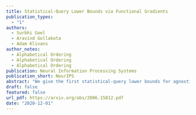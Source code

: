 ```yaml
---
title: Statistical-Query Lower Bounds via Functional Gradients
publication_types:
  - "1"
authors:
  - Surbhi Goel
  - Aravind Gollakota
  - Adam Klivans
author_notes:
  - Alphabetical Ordering
  - Alphabetical Ordering
  - Alphabetical Ordering
publication: Neural Information Processing Systems
publication_short: NeurIPS
abstract: "We give the first statistical-query lower bounds for agnostically learning any non-polynomial activation with respect to Gaussian marginals (e.g., ReLU, sigmoid, sign). For the specific problem of ReLU regression (equivalently, agnostically learning a ReLU), we show that any statistical-query algorithm with tolerance n^−{(1/ϵ)^b} must use at least 2^{n^{cϵ}} queries for some constant b,c>0, where n is the dimension and ϵ is the accuracy parameter. Our results rule out general (as opposed to correlational) SQ learning algorithms, which is unusual for real-valued learning problems. Our techniques involve a gradient boosting procedure for amplifying recent lower bounds due to Diakonikolas et al. (COLT 2020) and Goel et al. (ICML 2020) on the SQ dimension of functions computed by two-layer neural networks. The crucial new ingredient is the use of a nonstandard convex functional during the boosting procedure. This also yields a best-possible reduction between two commonly studied models of learning, agnostic learning and probabilistic concepts."
draft: false
featured: false
url_pdf: https://arxiv.org/abs/2006.15812.pdf
date: "2020-12-01"
---
```

